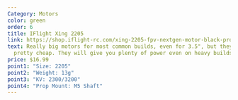 ```yaml
---
Category: Motors
color: green
order: 6
title: IFlight Xing 2205
link: https://shop.iflight-rc.com/xing-2205-fpv-nextgen-motor-black-pro1521?search=2205
text: Really big motors for most common builds, even for 3.5", but they're
  pretty cheap. They will give you plenty of power even on heavy builds
price: $16.99
point1: "Size: 2205"
point2: "Weight: 13g"
point3: "KV: 2300/3200"
point4: "Prop Mount: M5 Shaft"
---
```

